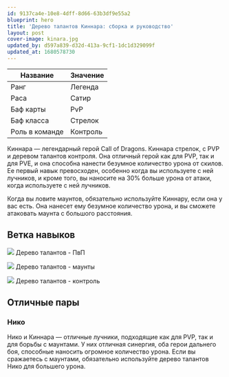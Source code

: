 ```yaml
---
id: 9137ca4e-10e8-4dff-8d66-63b3df9e55a2
blueprint: hero
title: 'Дерево талантов Киннара: сборка и руководство'
layout: post
cover-image: kinara.jpg
updated_by: d597a839-d32d-413a-9cf1-1dc1d329099f
updated_at: 1680578730
---
```

Название  | Значение
------------- | -------------
Ранг  | Легенда
Раса  | Сатир
Баф карты  | PvP
Баф класса | Стрелок
Роль в команде | Контроль

Киннара — легендарный герой Call of Dragons. Киннара стрелок, с PVP и деревом талантов контроля. Она отличный герой как для PVP, так и для PVE, и она способна нанести безумное количество урона от скилов. Ее первый навык превосходен, особенно когда вы используете с ней лучников, и кроме того, вы наносите на 30% больше урона от атаки, когда используете с ней лучников.

Когда вы ловите маунтов, обязательно используйте Киннару, если она у вас есть. Она нанесет ему безумное количество урона, и вы сможете атаковать маунта с большого расстояния.

## Ветка навыков

![](https://callofdragonsguides.com/wp-content/uploads/2023/02/Kinnara-PVP-Talent-Tree-1120x630.jpg)
Дерево талантов - ПвП

![](https://callofdragonsguides.com/wp-content/uploads/2023/02/Kinnara-Behemoths-Talent-Tree-1120x630.jpg)
Дерево талантов - маунты

![](https://callofdragonsguides.com/wp-content/uploads/2023/02/Kinnara-Control-Talent-Tree-1120x630.jpg)
Дерево талантов - контроль

## Отличные пары

### Нико
Нико и Киннара — отличные лучники, подходящие как для PVP, так и для борьбы с маунтами. У них отличная синергия, оба герои дальнего боя, способные наносить огромное количество урона. Если вы сражаетесь с маунтами, обязательно используйте дерево талантов Нико для большего урона.